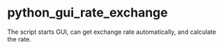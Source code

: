 # python_gui_rate_exchange
The script starts GUI, can get exchange rate automatically, and calculate the rate.
